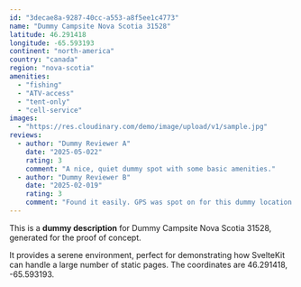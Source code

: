 ```yaml
---
id: "3decae8a-9287-40cc-a553-a8f5ee1c4773"
name: "Dummy Campsite Nova Scotia 31528"
latitude: 46.291418
longitude: -65.593193
continent: "north-america"
country: "canada"
region: "nova-scotia"
amenities:
  - "fishing"
  - "ATV-access"
  - "tent-only"
  - "cell-service"
images:
  - "https://res.cloudinary.com/demo/image/upload/v1/sample.jpg"
reviews:
  - author: "Dummy Reviewer A"
    date: "2025-05-022"
    rating: 3
    comment: "A nice, quiet dummy spot with some basic amenities."
  - author: "Dummy Reviewer B"
    date: "2025-02-019"
    rating: 3
    comment: "Found it easily. GPS was spot on for this dummy location."
---
```


This is a **dummy description** for Dummy Campsite Nova Scotia 31528, generated for the proof of concept.

It provides a serene environment, perfect for demonstrating how SvelteKit can handle a large number of static pages. The coordinates are 46.291418, -65.593193.
